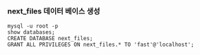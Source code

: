### next_files 데이터 베이스 생성
```
mysql -u root -p
show databases;
CREATE DATABASE next_files;
GRANT ALL PRIVILEGES ON next_files.* TO 'fast'@'localhost';
```